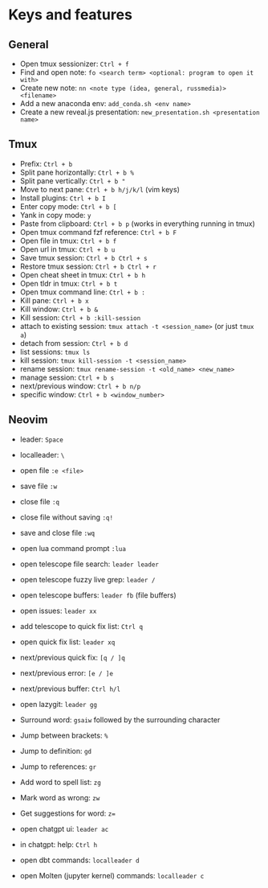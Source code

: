 # Keys and features

## General

- Open tmux sessionizer: `Ctrl + f`
- Find and open note: `fo <search term> <optional: program to open it with>`
- Create new note: `nn <note type (idea, general, russmedia)> <filename>`
- Add a new anaconda env: `add_conda.sh <env name>`
- Create a new reveal.js presentation: `new_presentation.sh <presentation name>`

## Tmux

- Prefix: `Ctrl + b`
- Split pane horizontally: `Ctrl + b %`
- Split pane vertically: `Ctrl + b "`
- Move to next pane: `Ctrl + b h/j/k/l` (vim keys)
- Install plugins: `Ctrl + b I`
- Enter copy mode: `Ctrl + b [`
- Yank in copy mode: `y`
- Paste from clipboard: `Ctrl + b p` (works in everything running in tmux)
- Open tmux command fzf reference: `Ctrl + b F`
- Open file in tmux: `Ctrl + b f`
- Open url in tmux: `Ctrl + b u`
- Save tmux session: `Ctrl + b Ctrl + s`
- Restore tmux session: `Ctrl + b Ctrl + r`
- Open cheat sheet in tmux: `Ctrl + b h`
- Open tldr in tmux: `Ctrl + b t`
- Open tmux command line: `Ctrl + b :`
- Kill pane: `Ctrl + b x`
- Kill window: `Ctrl + b &`
- Kill session: `Ctrl + b :kill-session`
- attach to existing session: `tmux attach -t <session_name>` (or just `tmux a`)
- detach from session: `Ctrl + b d`
- list sessions: `tmux ls`
- kill session: `tmux kill-session -t <session_name>`
- rename session: `tmux rename-session -t <old_name> <new_name>`
- manage session: `Ctrl + b s`
- next/previous window: `Ctrl + b n/p`
- specific window: `Ctrl + b <window_number>`

## Neovim

- leader: `Space`
- localleader: `\`
- open file `:e <file>`
- save file `:w`
- close file `:q`
- close file without saving `:q!`
- save and close file `:wq`
- open lua command prompt `:lua`
- open telescope file search: `leader leader`
- open telescope fuzzy live grep: `leader /`
- open telescope buffers: `leader fb` (file buffers)
- open issues: `leader xx`
- add telescope to quick fix list: `Ctrl q`
- open quick fix list: `leader xq`
- next/previous quick fix: `[q / ]q`
- next/previous error: `[e / ]e`
- next/previous buffer: `Ctrl h/l`
- open lazygit: `leader gg`
- Surround word: `gsaiw` followed by the surrounding character
- Jump between brackets: `%`
- Jump to definition: `gd`
- Jump to references: `gr`
- Add word to spell list: `zg`
- Mark word as wrong: `zw`
- Get suggestions for word: `z=`

- open chatgpt ui: `leader ac`
- in chatgpt: help: `Ctrl h`

- open dbt commands: `localleader d`
- open Molten (jupyter kernel) commands: `localleader c`

